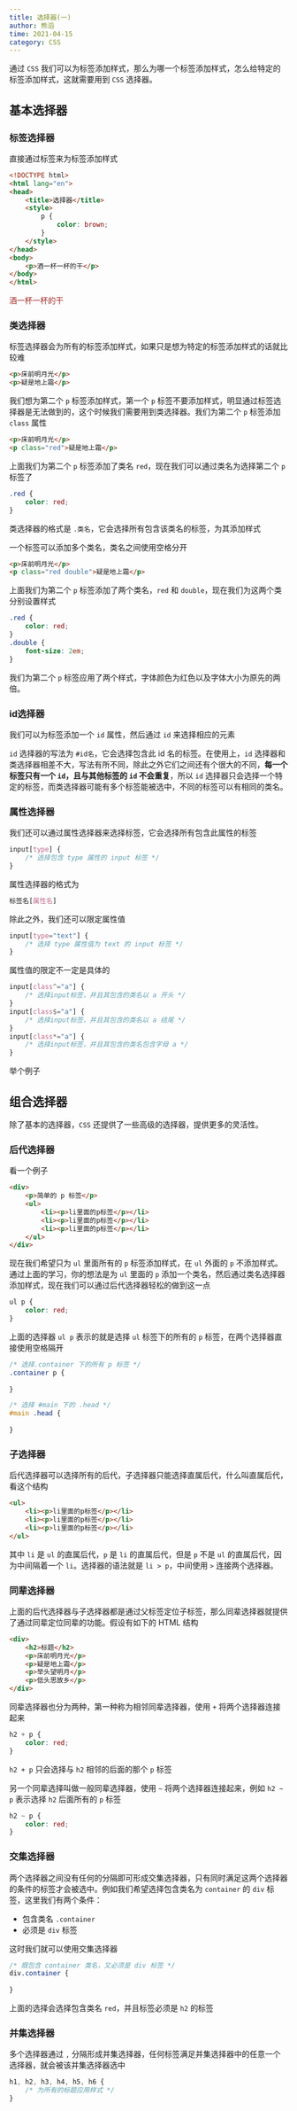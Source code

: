 ```yaml
---
title: 选择器(一)
author: 熊滔
time: 2021-04-15
category: CSS
---
```


通过 `CSS` 我们可以为标签添加样式，那么为哪一个标签添加样式，怎么给特定的标签添加样式，这就需要用到 `CSS` 选择器。

## 基本选择器

### 标签选择器

直接通过标签来为标签添加样式

```html {6-8}
<!DOCTYPE html>
<html lang="en">
<head>
    <title>选择器</title>
    <style>
        p {
            color: brown;
        }
    </style>
</head>
<body>
    <p>酒一杯一杯的干</p>
</body>
</html>
```

<DisplayBox>
<style scoped>
    .tag_p {
    	color: brown;
    }
</style>
<p class="tag_p">酒一杯一杯的干</p>
</DisplayBox>

### 类选择器

标签选择器会为所有的标签添加样式，如果只是想为特定的标签添加样式的话就比较难

```html
<p>床前明月光</p>
<p>疑是地上霜</p>
```

我们想为第二个 `p` 标签添加样式，第一个 `p` 标签不要添加样式，明显通过标签选择器是无法做到的，这个时候我们需要用到类选择器。我们为第二个 `p` 标签添加 `class` 属性

```html
<p>床前明月光</p>
<p class="red">疑是地上霜</p>
```

上面我们为第二个 `p` 标签添加了类名 `red`，现在我们可以通过类名为选择第二个 `p` 标签了

```css
.red {
    color: red;
}
```

类选择器的格式是 `.类名`，它会选择所有包含该类名的标签，为其添加样式

<DisplayBox>
<CSS-Demo-01></CSS-Demo-01>
</DisplayBox>

一个标签可以添加多个类名，类名之间使用空格分开

```html
<p>床前明月光</p>
<p class="red double">疑是地上霜</p>
```

上面我们为第二个 `p` 标签添加了两个类名，`red` 和 `double`，现在我们为这两个类分别设置样式

```css
.red {
    color: red;
}
.double {
    font-size: 2em;
}
```

<DisplayBox>

<CSS-Demo-02></CSS-Demo-02>

</DisplayBox>

我们为第二个 `p` 标签应用了两个样式，字体颜色为红色以及字体大小为原先的两倍。

### id选择器

我们可以为标签添加一个 `id` 属性，然后通过 `id` 来选择相应的元素

<CodeSwitcher :languages="{html: 'html', css: 'css'}">
<template v-slot:html>

```html
<p id="moon">举头望明月</p>
<p>低头思故乡</p>
```

</template>
<template v-slot:css>

```css
#moon {
 color: yellow;
}
```

</template>
</CodeSwitcher>

<DisplayBox>

<CSS-Demo-03></CSS-Demo-03>

</DisplayBox>

`id` 选择器的写法为 `#id名`，它会选择包含此 id 名的标签。在使用上，`id` 选择器和类选择器相差不大，写法有所不同，除此之外它们之间还有个很大的不同，**每一个标签只有一个 `id`，且与其他标签的 `id` 不会重复**，所以 `id` 选择器只会选择一个特定的标签，而类选择器可能有多个标签能被选中，不同的标签可以有相同的类名。

### 属性选择器

我们还可以通过属性选择器来选择标签，它会选择所有包含此属性的标签

```css
input[type] {
    /* 选择包含 type 属性的 input 标签 */
}
```

属性选择器的格式为

```css
标签名[属性名]
```

除此之外，我们还可以限定属性值

```css
input[type="text"] {
    /* 选择 type 属性值为 text 的 input 标签 */
}
```

属性值的限定不一定是具体的

```css
input[class^="a"] {
    /* 选择input标签，并且其包含的类名以 a 开头 */
}
input[class$="a"] {
    /* 选择input标签，并且其包含的类名以 a 结尾 */
}
input[class*="a"] {
    /* 选择input标签，并且其包含的类名包含字母 a */
}
```

举个例子

<CodeSwitcher :languages="{html: 'html', css: 'css'}">
<template v-slot:html>

```html
<form action="">
    <p><input type="text" class="username"></p>
    <p><input type="password"></p>
    <p><input type="button" value="click me" class="btn"></p>
</form>
```

</template>

<template v-slot:css>

```css
input[class^="user"] {
    /* 为类名以 user 开头的 input 标签添加样式 */
    color: red;
}

input[type$="word"] {
    /* 为类名以 word 结尾的 input 标签添加样式 */
    color: green;
}

input[class*="b"] {
    /* 为类名包含 b 的 input 标签添加样式 */
    color: blue;
}
```

</template>
</CodeSwitcher>

<DisplayBox>

<CSS-Demo-04></CSS-Demo-04>

</DisplayBox>

## 组合选择器

除了基本的选择器，`CSS` 还提供了一些高级的选择器，提供更多的灵活性。

### 后代选择器

看一个例子

```html
<div>
    <p>简单的 p 标签</p>
    <ul>
        <li><p>li里面的p标签</p></li>
        <li><p>li里面的p标签</p></li>
        <li><p>li里面的p标签</p></li>
    </ul>
</div>
```

现在我们希望只为 `ul` 里面所有的 `p` 标签添加样式，在 `ul` 外面的 `p` 不添加样式。通过上面的学习，你的想法是为 `ul` 里面的 `p` 添加一个类名，然后通过类名选择器添加样式，现在我们可以通过后代选择器轻松的做到这一点

```css
ul p {
    color: red;
}
```

<DisplayBox>

<CSS-Demo-05></CSS-Demo-05>

</DisplayBox>

上面的选择器 `ul p` 表示的就是选择 `ul` 标签下的所有的 `p` 标签，在两个选择器直接使用空格隔开

```css
/* 选择.container 下的所有 p 标签 */
.container p {
    
}

/* 选择 #main 下的 .head */
#main .head {
    
}
```

### 子选择器

后代选择器可以选择所有的后代，子选择器只能选择直属后代，什么叫直属后代，看这个结构

```html
<ul>
    <li><p>li里面的p标签</p></li>
    <li><p>li里面的p标签</p></li>
    <li><p>li里面的p标签</p></li>
</ul>
```

其中 `li` 是 `ul` 的直属后代，`p` 是 `li` 的直属后代，但是 `p` 不是 `ul` 的直属后代，因为中间隔着一个 `li`。选择器的语法就是 `li > p`，中间使用 `>` 连接两个选择器。

### 同辈选择器

上面的后代选择器与子选择器都是通过父标签定位子标签，那么同辈选择器就提供了通过同辈定位同辈的功能。假设有如下的 HTML 结构

```html
<div>
    <h2>标题</h2>
    <p>床前明月光</p>
    <p>疑是地上霜</p>
    <p>举头望明月</p>
    <p>低头思故乡</p>
</div>
```

同辈选择器也分为两种，第一种称为相邻同辈选择器，使用 `+` 将两个选择器连接起来

```css
h2 + p {
    color: red;
}
```

`h2 + p` 只会选择与 `h2` 相邻的后面的那个 `p` 标签

<DisplayBox>

<CSS-Demo-06></CSS-Demo-06>

</DisplayBox>

另一个同辈选择叫做一般同辈选择器，使用 `~` 将两个选择器连接起来，例如 `h2 ~ p` 表示选择 `h2` 后面所有的 `p` 标签

```css
h2 ~ p {
    color: red;
}
```

<DisplayBox>

<CSS-Demo-07></CSS-Demo-07>

</DisplayBox>

### 交集选择器

两个选择器之间没有任何的分隔即可形成交集选择器，只有同时满足这两个选择器的条件的标签才会被选中。例如我们希望选择包含类名为 `container` 的 `div` 标签，这里我们有两个条件：

- 包含类名 `.container`
- 必须是 `div` 标签

这时我们就可以使用交集选择器

```css
/* 既包含 container 类名，又必须是 div 标签 */
div.container {
    
}
```

<CodeSwitcher :languages="{html: 'html', css: 'css'}">
<template v-slot:html>

```html
<div>
    <h2 class="red">我是一个标题</h2>
    <p class="red">我是一个段落</p>
</div>
```

</template>
<template v-slot:css>

```css
h2.red {
    color: red;
    font-size: 2em;
}
```

</template>
</CodeSwitcher>

上面的选择会选择包含类名 `red`，并且标签必须是 `h2` 的标签

<DisplayBox>

<CSS-Demo-08></CSS-Demo-08>

</DisplayBox>

### 并集选择器

多个选择器通过 `,` 分隔形成并集选择器，任何标签满足并集选择器中的任意一个选择器，就会被该并集选择器选中

```css
h1, h2, h3, h4, h5, h6 {
    /* 为所有的标题应用样式 */
}
```



<Disqus />